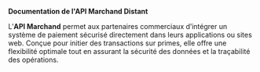 **Documentation de l'API Marchand Distant**  

L’**API Marchand**  permet aux partenaires commerciaux d’intégrer un système de paiement sécurisé directement dans leurs applications ou sites web. Conçue pour initier des transactions sur primes, elle offre une flexibilité optimale tout en assurant la sécurité des données et la traçabilité des opérations.
